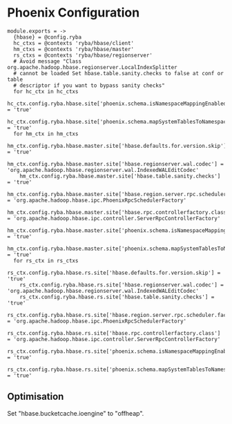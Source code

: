 
# Phoenix Configuration

    module.exports = ->
      {hbase} = @config.ryba
      hc_ctxs = @contexts 'ryba/hbase/client'
      hm_ctxs = @contexts 'ryba/hbase/master'
      rs_ctxs = @contexts 'ryba/hbase/regionserver'
      # Avoid message "Class org.apache.hadoop.hbase.regionserver.LocalIndexSplitter
      # cannot be loaded Set hbase.table.sanity.checks to false at conf or table
      # descriptor if you want to bypass sanity checks"
      for hc_ctx in hc_ctxs
        hc_ctx.config.ryba.hbase.site['phoenix.schema.isNamespaceMappingEnabled'] = 'true'
        hc_ctx.config.ryba.hbase.site['phoenix.schema.mapSystemTablesToNamespace'] = 'true'
      for hm_ctx in hm_ctxs
        hm_ctx.config.ryba.hbase.master.site['hbase.defaults.for.version.skip'] = 'true'
        hm_ctx.config.ryba.hbase.master.site['hbase.regionserver.wal.codec'] = 'org.apache.hadoop.hbase.regionserver.wal.IndexedWALEditCodec'
        hm_ctx.config.ryba.hbase.master.site['hbase.table.sanity.checks'] = 'true'
        hm_ctx.config.ryba.hbase.master.site['hbase.region.server.rpc.scheduler.factory.class'] = 'org.apache.hadoop.hbase.ipc.PhoenixRpcSchedulerFactory'
        hm_ctx.config.ryba.hbase.master.site['hbase.rpc.controllerfactory.class'] = 'org.apache.hadoop.hbase.ipc.controller.ServerRpcControllerFactory'
        hm_ctx.config.ryba.hbase.master.site['phoenix.schema.isNamespaceMappingEnabled'] = 'true'
        hm_ctx.config.ryba.hbase.master.site['phoenix.schema.mapSystemTablesToNamespace'] = 'true'
      for rs_ctx in rs_ctxs
        rs_ctx.config.ryba.hbase.rs.site['hbase.defaults.for.version.skip'] = 'true'
        rs_ctx.config.ryba.hbase.rs.site['hbase.regionserver.wal.codec'] = 'org.apache.hadoop.hbase.regionserver.wal.IndexedWALEditCodec'
        rs_ctx.config.ryba.hbase.rs.site['hbase.table.sanity.checks'] = 'true'
        rs_ctx.config.ryba.hbase.rs.site['hbase.region.server.rpc.scheduler.factory.class'] = 'org.apache.hadoop.hbase.ipc.PhoenixRpcSchedulerFactory'
        rs_ctx.config.ryba.hbase.rs.site['hbase.rpc.controllerfactory.class'] = 'org.apache.hadoop.hbase.ipc.controller.ServerRpcControllerFactory'
        rs_ctx.config.ryba.hbase.rs.site['phoenix.schema.isNamespaceMappingEnabled'] = 'true'
        rs_ctx.config.ryba.hbase.rs.site['phoenix.schema.mapSystemTablesToNamespace'] = 'true'

## Optimisation

Set "hbase.bucketcache.ioengine" to "offheap".
